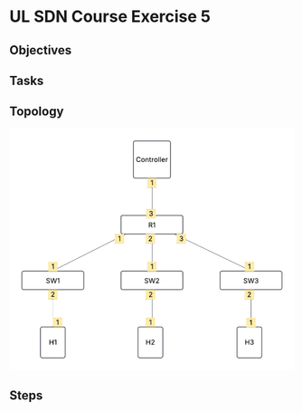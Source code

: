 # UL SDN Course Exercise 5

## Objectives

## Tasks

## Topology
![Topology](images/UL.png)

## Steps

